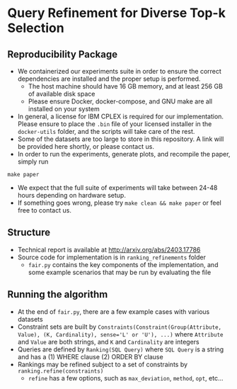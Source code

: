 # Query Refinement for Diverse Top-k Selection

## Reproducibility Package

* We containerized our experiments suite in order to ensure the correct dependencies are installed and the proper setup is performed.
    - The host machine should have 16 GB memory, and at least 256 GB of available disk space
    - Please ensure Docker, docker-compose, and GNU make are all installed on your system
* In general, a license for IBM CPLEX is required for our implementation. Please ensure to place the `.bin` file of your licensed installer in the `docker-utils` folder, and the scripts will take care of the rest.
* Some of the datasets are too large to store in this repository. A link will be provided here shortly, or please contact us.
* In order to run the experiments, generate plots, and recompile the paper, simply run
```
make paper
```
* We expect that the full suite of experiments will take between 24-48 hours depending on hardware setup.
* If something goes wrong, please try `make clean && make paper` or feel free to contact us.

## Structure

* Technical report is available at http://arxiv.org/abs/2403.17786
* Source code for implementation is in `ranking_refinements` folder
    * `fair.py` contains the key components of the implementation, and some example scenarios that may be run by evaluating the file

## Running the algorithm

* At the end of `fair.py`, there are a few example cases with various datasets
* Constraint sets are built by `Constraints(Constraint(Group(Attribute, Value), (K, Cardinality), sense='L' or 'U'), ...)` where `Attribute` and `Value` are both strings, and `K` and `Cardinality` are integers
* Queries are defined by `Ranking(SQL Query)` where `SQL Query` is a string and has a 
    (1) WHERE clause
    (2) ORDER BY clause
* Rankings may be refined subject to a set of constraints by `ranking.refine(constraints)`
    * `refine` has a few options, such as `max_deviation`, `method`, `opt`, etc...
